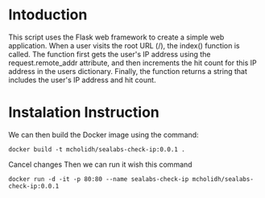 # Intoduction
This script uses the Flask web framework to create a simple web application. When a user visits the root URL (/), the index() function is called. The function first gets the user's IP address using the request.remote_addr attribute, and then increments the hit count for this IP address in the users dictionary. Finally, the function returns a string that includes the user's IP address and hit count.

# Instalation Instruction
We can then build the Docker image using the command:
```
docker build -t mcholidh/sealabs-check-ip:0.0.1 .
```
Cancel changes
Then we can run it wish this command
```
docker run -d -it -p 80:80 --name sealabs-check-ip mcholidh/sealabs-check-ip:0.0.1
```

